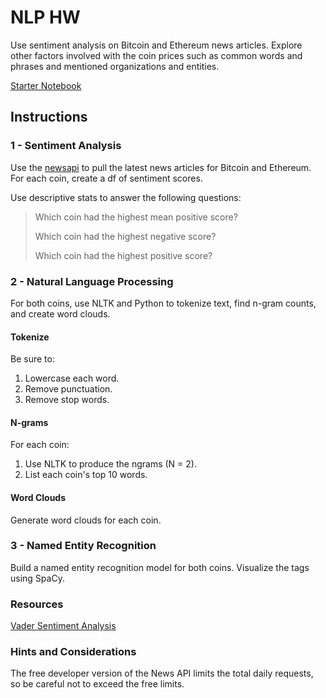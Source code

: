 # NLP HW

Use sentiment analysis on Bitcoin and Ethereum news articles. Explore other factors involved with the coin prices such as common words and phrases and mentioned organizations and entities.

[Starter Notebook](Starter_Code/crypto_sentiment.ipynb)

## Instructions

### 1 - Sentiment Analysis

Use the [newsapi](https://newsapi.org/) to pull the latest news articles for Bitcoin and Ethereum. For each coin, create a df of sentiment scores.

Use descriptive stats to answer the following questions:

> Which coin had the highest mean positive score?
>
> Which coin had the highest negative score?
>
> Which coin had the highest positive score?

### 2 - Natural Language Processing

For both coins, use NLTK and Python to tokenize text, find n-gram counts, and create word clouds.

#### Tokenize

Be sure to:

1. Lowercase each word.
2. Remove punctuation.
3. Remove stop words.

#### N-grams

For each coin:

1. Use NLTK to produce the ngrams (N = 2).
2. List each coin's top 10 words.

#### Word Clouds

Generate word clouds for each coin.


### 3 - Named Entity Recognition

Build a named entity recognition model for both coins. Visualize the tags using SpaCy.

### Resources

[Vader Sentiment Analysis](http://www.nltk.org/howto/sentiment.html)


### Hints and Considerations

The free developer version of the News API limits the total daily requests, so be careful not to exceed the free limits.

